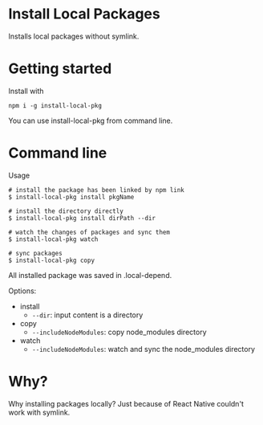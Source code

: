 # Install Local Packages

Installs local packages without symlink.

# Getting started

Install with

```
npm i -g install-local-pkg
```

You can use install-local-pkg from command line.

# Command line

Usage

```
# install the package has been linked by npm link
$ install-local-pkg install pkgName

# install the directory directly
$ install-local-pkg install dirPath --dir

# watch the changes of packages and sync them
$ install-local-pkg watch

# sync packages
$ install-local-pkg copy
```

All installed package was saved in .local-depend.

Options:
- install
    + ```--dir```: input content is a directory
- copy
    + ```--includeNodeModules```: copy node_modules directory
- watch
    + ```--includeNodeModules```: watch and sync the node_modules directory

# Why?
Why installing packages locally? Just because of React Native couldn't work with symlink.
